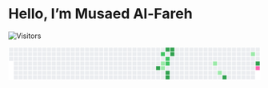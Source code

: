 # Hello, I’m Musaed Al-Fareh

![Visitors](https://visitor-badge.laobi.icu/badge?page_id=MusaedMusaedSadeqMusaedAl-Fareh225739&color=0E75B6&style=flat-square)

![Contributions](contributions.svg)

